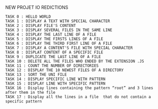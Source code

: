 NEW PROJET IO REDICTIONS


	TASK 0 : HELLO WORLD
	TASK 1 : DISPLAY A TEXT WITH SPECIAL CHARACTER
	TASK 2 : DISPLAY FILE'S CONTENT
	TASK 3 : DISPLAY SEVERAL FILES IN THE SAME LINE	
	TASK 4 : DISPLAY THE LAST LINE OF A FILE
	TASK 5 : DISPLAY THE FIRSTS LINES OF A FILE
	TASK 6 : DISPLAY THE THIRD FIRST LINE OF A FILE
	TASK 7 : DISPLAY A CONTENT'S FILE WITH SPECIAL CHARACTER
	TASK 8 : DISPLAT CONTENT OF A SPECIFIC FILE
	TASK 9 : DUPLICATE THE LAST LINE OF A FILE
	TASK 10 : DELETE ALL THE FILES WHO ENDED BY THE EXTENSION .JS
	TASK 11 : COUNT THE NUMBER OF DIRECTORIES
	TASK 12 : DISPLAY THE 10 NEWEST FILES OF A DIRECTORY
	TASK 13 : SORT THE UNI FILE 
	TASK 14 : DISPLAY SPECIFIC LINE WITH PATTERN
	TASK 15 : DISPLAY LINE WITH SPECIFIC PATTERN
	TASK 16 : Display lines containing the pattern “root” and 3 lines after them in the file
	TASK 17 : Display all the lines in a file  that do not contain a specific pattern 
